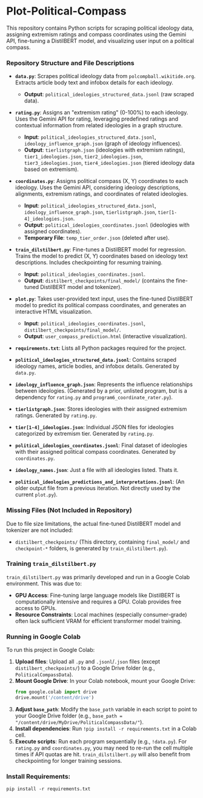 # Plot-Political-Compass

This repository contains Python scripts for scraping political ideology data, assigning extremism ratings and compass coordinates using the Gemini API, fine-tuning a DistilBERT model, and visualizing user input on a political compass.

### Repository Structure and File Descriptions

  * **`data.py`**: Scrapes political ideology data from `polcompball.wikitide.org`. Extracts article body text and infobox details for each ideology.

      * **Output**: `political_ideologies_structured_data.jsonl` (raw scraped data).

  * **`rating.py`**: Assigns an "extremism rating" (0-100%) to each ideology. Uses the Gemini API for rating, leveraging predefined ratings and contextual information from related ideologies in a graph structure.

      * **Input**: `political_ideologies_structured_data.jsonl`, `ideology_influence_graph.json` (graph of ideology influences).
      * **Output**: `tierlistgraph.json` (ideologies with extremism ratings), `tier1_ideologies.json`, `tier2_ideologies.json`, `tier3_ideologies.json`, `tier4_ideologies.json` (tiered ideology data based on extremism).

  * **`coordinates.py`**: Assigns political compass (X, Y) coordinates to each ideology. Uses the Gemini API, considering ideology descriptions, alignments, extremism ratings, and coordinates of related ideologies.

      * **Input**: `political_ideologies_structured_data.jsonl`, `ideology_influence_graph.json`, `tierlistgraph.json`, `tier[1-4]_ideologies.json`.
      * **Output**: `political_ideologies_coordinates.jsonl` (ideologies with assigned coordinates).
      * **Temporary File**: `temp_tier_order.json` (deleted after use).

  * **`train_dilstilbert.py`**: Fine-tunes a DistilBERT model for regression. Trains the model to predict (X, Y) coordinates based on ideology text descriptions. Includes checkpointing for resuming training.

      * **Input**: `political_ideologies_coordinates.jsonl`.
      * **Output**: `distilbert_checkpoints/final_model/` (contains the fine-tuned DistilBERT model and tokenizer).

  * **`plot.py`**: Takes user-provided text input, uses the fine-tuned DistilBERT model to predict its political compass coordinates, and generates an interactive HTML visualization.

      * **Input**: `political_ideologies_coordinates.jsonl`, `distilbert_checkpoints/final_model/`.
      * **Output**: `user_compass_prediction.html` (interactive visualization).

  * **`requirements.txt`**: Lists all Python packages required for the project.

  * **`political_ideologies_structured_data.jsonl`**: Contains scraped ideology names, article bodies, and infobox details. Generated by `data.py`.

  * **`ideology_influence_graph.json`**: Represents the influence relationships between ideologies. (Generated by a prior, unlisted program, but is a dependency for `rating.py` and `program6_coordinate_rater.py`).

  * **`tierlistgraph.json`**: Stores ideologies with their assigned extremism ratings. Generated by `rating.py`.

  * **`tier[1-4]_ideologies.json`**: Individual JSON files for ideologies categorized by extremism tier. Generated by `rating.py`.

  * **`political_ideologies_coordinates.jsonl`**: Final dataset of ideologies with their assigned political compass coordinates. Generated by `coordinates.py`.

  * **`ideology_names.json`**: Just a file with all ideologies listed. Thats it.

  * **`political_ideologies_predictions_and_interpretations.jsonl`**: (An older output file from a previous iteration. Not directly used by the current `plot.py`).

### Missing Files (Not Included in Repository)

Due to file size limitations, the actual fine-tuned DistilBERT model and tokenizer are not included:

  * `distilbert_checkpoints/` (This directory, containing `final_model/` and `checkpoint-*` folders, is generated by `train_dilstilbert.py`).

### Training `train_dilstilbert.py`

`train_dilstilbert.py` was primarily developed and run in a Google Colab environment. This was due to:

  * **GPU Access**: Fine-tuning large language models like DistilBERT is computationally intensive and requires a GPU. Colab provides free access to GPUs.
  * **Resource Constraints**: Local machines (especially consumer-grade) often lack sufficient VRAM for efficient transformer model training.

### Running in Google Colab

To run this project in Google Colab:

1.  **Upload files**: Upload all `.py` and `.jsonl`/`.json` files (except `distilbert_checkpoints/`) to a Google Drive folder (e.g., `PoliticalCompassData`).
2.  **Mount Google Drive**: In your Colab notebook, mount your Google Drive:
    ```python
    from google.colab import drive
    drive.mount('/content/drive')
    ```
3.  **Adjust `base_path`**: Modify the `base_path` variable in each script to point to your Google Drive folder (e.g., `base_path = "/content/drive/MyDrive/PoliticalCompassData/"`).
4.  **Install dependencies**: Run `!pip install -r requirements.txt` in a Colab cell.
5.  **Execute scripts**: Run each program sequentially (e.g., `!data.py`). For `rating.py` and `coordinates.py`, you may need to re-run the cell multiple times if API quotas are hit. `train_dilstilbert.py` will also benefit from checkpointing for longer training sessions.


### Install Requirements:

  `
  pip install -r requirements.txt
  `
